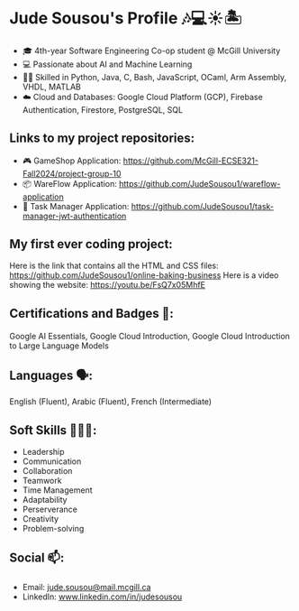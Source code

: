 # Jude Sousou's Profile 🎶💻☀️🏝️

#### 
- 🎓 4th-year Software Engineering Co-op student @ McGill University
- 💻 Passionate about AI and Machine Learning
- 💪🏻 Skilled in Python, Java, C, Bash, JavaScript, OCaml, Arm Assembly, VHDL, MATLAB
- ☁️ Cloud and Databases: Google Cloud Platform (GCP), Firebase Authentication, Firestore, PostgreSQL, SQL
##

## Links to my project repositories:
- 🎮 GameShop Application: https://github.com/McGill-ECSE321-Fall2024/project-group-10
- 📦 WareFlow Application: https://github.com/JudeSousou1/wareflow-application
- 📝 Task Manager Application: https://github.com/JudeSousou1/task-manager-jwt-authentication
##

## My first ever coding project:
Here is the link that contains all the HTML and CSS files: https://github.com/JudeSousou1/online-baking-business
Here is a video showing the website: https://youtu.be/FsQ7x05MhfE
##

## Certifications and Badges 💯:
#### 
Google AI Essentials, Google Cloud Introduction, Google Cloud Introduction to Large Language Models
##

## Languages 🗣️:
English (Fluent), Arabic (Fluent), French (Intermediate)

## Soft Skills 👩🏻‍💻:
- Leadership
- Communication
- Collaboration
- Teamwork
- Time Management
- Adaptability
- Perserverance
- Creativity
- Problem-solving

## Social 📫:
###
- Email: jude.sousou@mail.mcgill.ca
- LinkedIn: www.linkedin.com/in/judesousou
